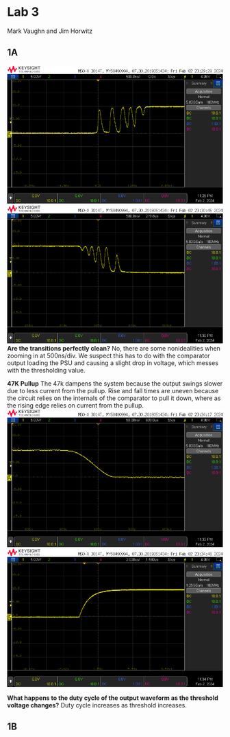 # Lab 3 #

Mark Vaughn and Jim Horwitz  


## 1A ##

![](img/NoHysNoNoise1.png)
![](img/NoHysNoNoise2.png)
**Are the transitions perfectly clean?** No, there are some nonidealities when zooming in at 500ns/div. We suspect this has to do with the comparator output loading the PSU and causing a slight drop in voltage, which messes with the thresholding value.

**47K Pullup** The 47k dampens the system because the output swings slower due to less current from the pullup. Rise and fall times are uneven because the circuit relies on the internals of the comparator to pull it down, where as the rising edge relies on current from the pullup.
![](img/NoHysNoNoise3.png)
![](img/NoHysNoNoise4.png)


**What happens to the duty cycle of the output waveform as the threshold voltage changes?** Duty cycle increases as threshold increases.

## 1B ##
